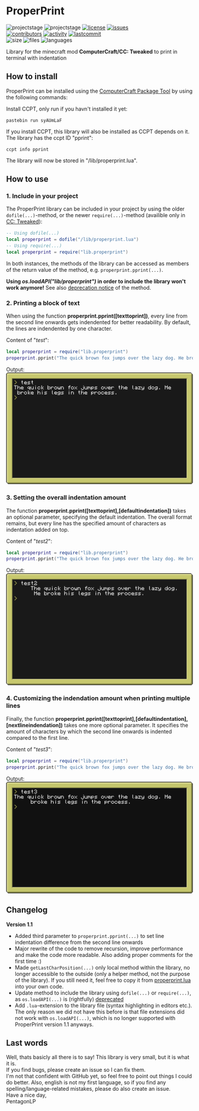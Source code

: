 # ProperPrint
![projectstage](https://img.shields.io/badge/project%20stage-release-green)
![projectstage](https://img.shields.io/badge/version-1.1-green)
[![license](https://img.shields.io/github/license/computercraft-package-tool/properprint)](https://github.com/computercraft-package-tool/properprint/blob/main/LICENSE)
[![issues](https://img.shields.io/github/issues/computercraft-package-tool/properprint)](https://github.com/computercraft-package-tool/properprint/issues)<br>
[![contributors](https://img.shields.io/github/contributors/computercraft-package-tool/properprint)](https://github.com/computercraft-package-tool/properprint/graphs/contributors)
[![activity](https://img.shields.io/github/commit-activity/m/computercraft-package-tool/properprint)](https://github.com/computercraft-package-tool/properprint/commits/main)
[![lastcommit](https://img.shields.io/github/last-commit/computercraft-package-tool/properprint)](https://github.com/computercraft-package-tool/properprint/commits/main)<br>
![size](https://img.shields.io/github/languages/code-size/computercraft-package-tool/properprint)
![files](https://img.shields.io/github/directory-file-count/computercraft-package-tool/properprint)
![languages](https://img.shields.io/github/languages/count/computercraft-package-tool/properprint)<br>

Library for the minecraft mod **ComputerCraft/CC: Tweaked** to print in terminal with indentation  

## How to install 
ProperPrint can be installed using the [ComputerCraft Package Tool](https://github.com/computercraft-package-tool/ccpt) by using the following commands:

Install CCPT, only run if you havn't installed it yet:
```
pastebin run syAUmLaF
```
If you install CCPT, this library will also be installed as CCPT depends on it. The library has the ccpt ID "pprint":
```
ccpt info pprint
```
The library will now be stored in "/lib/properprint.lua".

## How to use
### 1. **Include in your project**

The ProperPrint library can be included in your project by using the older ```dofile(...)```-method, or the newer ```require(...)```-method (availible only in [CC: Tweaked](https://tweaked.cc/)):

```lua
-- Using dofile(...)
local properprint = dofile("/lib/properprint.lua")
-- Using require(...)
local properprint = require("lib.properprint")
```

In both instances, the methods of the library can be accessed as members of the return value of the method, e.g. ```properprint.pprint(...)```.

**Using *os.loadAPI("lib/properprint")* in order to include the library won't work anymore!** See also [deprecation notice](https://tweaked.cc/module/os.html#v:loadAPI) of the method.

### 2. Printing a block of text
When using the function **properprint.pprint([texttoprint])**, every line from the second line onwards gets indendented for better readability. By default, the lines are indendented by one character.

Content of "*test*":
```lua
local properprint = require("lib.properprint")
properprint.pprint("The quick brown fox jumps over the lazy dog. He broke his legs in the process.")
```
Output:
<br><img
    alt="test1"
    src="https://raw.githubusercontent.com/computercraft-package-tool/properprint/main/img/properprint_test.png"
/><br>  
### 3. Setting the overall indentation amount
The function **properprint.pprint([texttoprint],[defaultindentation])** takes an optional parameter, specifying the default indentation. The overall format remains, but every line has the specified amount of characters as indentation added on top.

Content of "*test2*":
```lua
local properprint = require("lib.properprint")
properprint.pprint("The quick brown fox jumps over the lazy dog. He broke his legs in the process.", 5)
```
Output:
<br><img
    alt="test2"
    src="https://raw.githubusercontent.com/computercraft-package-tool/properprint/main/img/properprint_test2.png"
/>
### 4. Customizing the indendation amount when printing multiple lines
Finally, the function **properprint.pprint([texttoprint],[defaultindentation],[nextlineindendation])** takes one more optional parameter. It specifies the amount of characters by which the second line onwards is indented compared to the first line.

Content of "*test3*":
```lua
local properprint = require("lib.properprint")
properprint.pprint("The quick brown fox jumps over the lazy dog. He broke his legs in the process.", 0, 5)
```
Output:
<br><img
    alt="test2"
    src="https://raw.githubusercontent.com/computercraft-package-tool/properprint/main/img/properprint_test3.png"
/>

## Changelog
**Version 1.1**
- Added third parameter to ```properprint.pprint(...)``` to set line indentation difference from the second line onwards
- Major rewrite of the code to remove recursion, improve performance and make the code more readable. Also adding proper comments for the first time :)
- Made ```getLastCharPosition(...)``` only local method within the library, no longer accessible to the outside (only a helper method, not the purpose of the library). If you still need it, feel free to copy it from [properprint.lua](https://github.com/computercraft-package-tool/properprint/blob/main/properprint.lua) into your own code.
- Update method to include the library using ```dofile(...)``` or ```require(...)```, as ```os.loadAPI(...)``` is (rightfully) [deprecated]((https://tweaked.cc/module/os.html#v:loadAPI))
- Add ```.lua```-extension to the library file (syntax highlighting in editors etc.). The only reason we did not have this before is that file extensions did not work with ```os.loadAPI(...)```, which is no longer supported with ProperPrint version 1.1 anyways.


## Last words
Well, thats basicly all there is to say! This library is very small, but it is what it is.  
If you find bugs, please create an issue so I can fix them.   
I'm not that confident with GitHub yet, so feel free to point out things I could do better. Also, english is not my first language, so if you find any spelling/language-related mistakes, please do also create an issue.  
Have a nice day,  
PentagonLP

